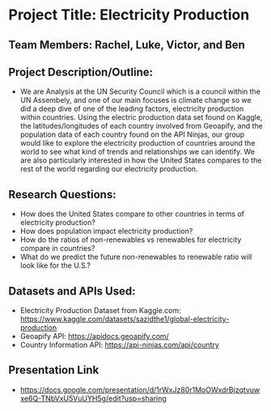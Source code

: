 # Project Title: Electricity Production

## Team Members: Rachel, Luke, Victor, and Ben

## Project Description/Outline:
- We are Analysis at the UN Security Council which is a council within the UN Assembely, and one of our main focuses is climate change so we did a deep dive of one of the leading factors, electricity production within countries. Using the electric production data set found on Kaggle, the latitudes/longitudes of each country involved from Geoapify, and the population data of each country found on the API Ninjas, our group would like to explore the electricity production of countries around the world to see what kind of trends and relationships we can identify. We are also particularly interested in how the United States compares to the rest of the world regarding our electricity production. 
## Research Questions:
- How does the United States compare to other countries in terms of electricity production?
- How does population impact electricity production?
- How do the ratios of non-renewables vs renewables for electricity compare in countries?
- What do we predict the future non-renewables to renewable ratio will look like for the U.S.?
## Datasets and APIs Used:
- Electricity Production Dataset from Kaggle.com: https://www.kaggle.com/datasets/sazidthe1/global-electricity-production
- Geoapify API: https://apidocs.geoapify.com/
- Country Information API: https://api-ninjas.com/api/country
## Presentation Link
- https://docs.google.com/presentation/d/1rWxJz80r1MoOWxdrBjzqtvuwxe6Q-TNbVxU5VuUYH5g/edit?usp=sharing